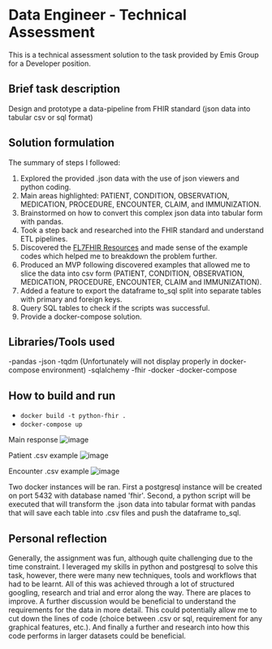 # Data Engineer - Technical Assessment

This is a technical assessment solution to the task provided by Emis Group for a Developer position.

## Brief task description

Design and prototype a data-pipeline from FHIR standard (json data into tabular csv or sql format)

## Solution formulation

The summary of steps I followed:

1. Explored the provided .json data with the use of json viewers and python coding. 
2. Main areas highlighted: PATIENT, CONDITION, OBSERVATION, MEDICATION, PROCEDURE, ENCOUNTER, CLAIM, and IMMUNIZATION.
3. Brainstormed on how to convert this complex json data into tabular form with pandas.
4. Took a step back and researched into the FHIR standard and understand ETL pipelines.
5. Discovered the [FL7FHIR Resources](https://github.com/nazrulworld/fhir.resources) and made sense of the example codes which helped me to breakdown the problem further.
6. Produced an MVP following discovered examples that allowed me to slice the data into csv form (PATIENT, CONDITION, OBSERVATION, MEDICATION, PROCEDURE, ENCOUNTER, CLAIM and IMMUNIZATION).
7. Added a feature to export the dataframe to_sql split into separate tables with primary and foreign keys.
8. Query SQL tables to check if the scripts was successful.
9. Provide a docker-compose solution.

## Libraries/Tools used

-pandas
-json
-tqdm (Unfortunately will not display properly in docker-compose environment)
-sqlalchemy
-fhir
-docker
-docker-compose

## How to build and run

- `docker build -t python-fhir .`
- `docker-compose up`

Main response
![image](https://user-images.githubusercontent.com/9060307/152896357-0d562d47-b84d-448e-b16a-8dc8dd638a03.png)

Patient .csv example
![image](https://user-images.githubusercontent.com/9060307/152896462-5f9764c4-b425-4522-aed7-f642d7247486.png)

Encounter .csv example
![image](https://user-images.githubusercontent.com/9060307/152896504-ed1614c6-59f3-4cee-8812-2f4b67431aaf.png)


Two docker instances will be ran. First a postgresql instance will be created on port 5432 with database named 'fhir'. Second, a python script will be executed that will transform the .json data into tabular format with pandas that will save each table into .csv files and push the dataframe to_sql.

## Personal reflection

Generally, the assignment was fun, although quite challenging due to the time constraint. I leveraged my skills in python and postgresql to solve this task, however, there were many new techniques, tools and workflows that had to be learnt. All of this was achieved through a lot of structured googling, research and trial and error along the way. 
There are places to improve. A further discussion would be beneficial to understand the requirements for the data in more detail. This could potentially allow me to cut down the lines of code (choice between .csv or sql, requirement for any graphical features, etc.). And finally a further and research into how this code performs in larger datasets could be beneficial. 
